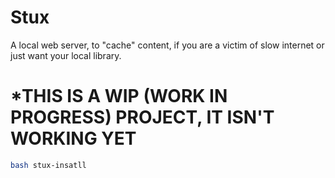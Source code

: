 # Stux
A local web server, to "cache" content, if you are a victim of slow internet or just want your local library.

# *THIS IS A WIP (WORK IN PROGRESS) PROJECT, IT ISN'T WORKING YET


```bash
bash stux-insatll
```
